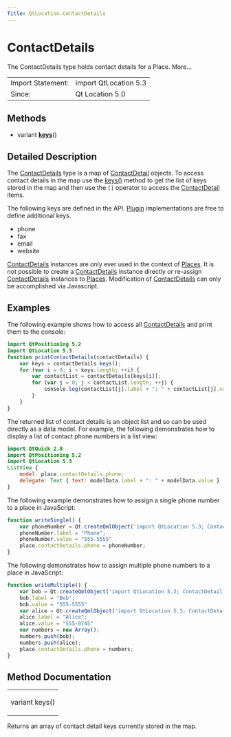 ```yaml
---
Title: QtLocation.ContactDetails
---
```

        
ContactDetails
==============

<span class="subtitle"></span>
The ContactDetails type holds contact details for a Place. More...

|                   |                       |
|-------------------|-----------------------|
| Import Statement: | import QtLocation 5.3 |
| Since:            | Qt Location 5.0       |

<span id="methods"></span>
Methods
-------

-   variant ****[keys](#keys-method)****()

<span id="details"></span>
Detailed Description
--------------------

The [ContactDetails](index.html) type is a map of [ContactDetail](../QtLocation.ContactDetail.md) objects. To access contact details in the map use the [keys()](#keys-method) method to get the list of keys stored in the map and then use the `[]` operator to access the [ContactDetail](../QtLocation.ContactDetail.md) items.

The following keys are defined in the API. [Plugin](../QtLocation.location-places-qml.md#plugin) implementations are free to define additional keys.

-   phone
-   fax
-   email
-   website

[ContactDetails](index.html) instances are only ever used in the context of [Places](../QtLocation.location-cpp-qml.md#place). It is not possible to create a [ContactDetails](index.html) instance directly or re-assign [ContactDetails](index.html) instances to [Places](../QtLocation.location-cpp-qml.md#place). Modification of [ContactDetails](index.html) can only be accomplished via Javascript.

<span id="examples"></span>
Examples
--------

The following example shows how to access all [ContactDetails](../QtLocation.ContactDetail.md) and print them to the console:

``` qml
import QtPositioning 5.2
import QtLocation 5.3
function printContactDetails(contactDetails) {
    var keys = contactDetails.keys();
    for (var i = 0; i < keys.length; ++i) {
        var contactList = contactDetails[keys[i]];
        for (var j = 0; j < contactList.length; ++j) {
            console.log(contactList[j].label + ": " + contactList[j].value);
        }
    }
}
```

The returned list of contact details is an object list and so can be used directly as a data model. For example, the following demonstrates how to display a list of contact phone numbers in a list view:

``` qml
import QtQuick 2.0
import QtPositioning 5.2
import QtLocation 5.3
ListView {
    model: place.contactDetails.phone;
    delegate: Text { text: modelData.label + ": " + modelData.value }
}
```

The following example demonstrates how to assign a single phone number to a place in JavaScript:

``` qml
function writeSingle() {
    var phoneNumber = Qt.createQmlObject('import QtLocation 5.3; ContactDetail {}', place);
    phoneNumber.label = "Phone";
    phoneNumber.value = "555-5555"
    place.contactDetails.phone = phoneNumber;
}
```

The following demonstrates how to assign multiple phone numbers to a place in JavaScript:

``` qml
function writeMultiple() {
    var bob = Qt.createQmlObject('import QtLocation 5.3; ContactDetail {}', place);
    bob.label = "Bob";
    bob.value = "555-5555"
    var alice = Qt.createQmlObject('import QtLocation 5.3; ContactDetail {}', place);
    alice.label = "Alice";
    alice.value = "555-8745"
    var numbers = new Array();
    numbers.push(bob);
    numbers.push(alice);
    place.contactDetails.phone = numbers;
}
```

Method Documentation
--------------------

<table>
<colgroup>
<col width="100%" />
</colgroup>
<tbody>
<tr class="odd">
<td><p><span id="keys-method"></span><span class="type">variant</span> <span class="name">keys</span>()</p></td>
</tr>
</tbody>
</table>

Returns an array of contact detail keys currently stored in the map.

